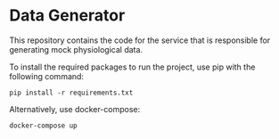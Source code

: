 # Data Generator
This repository contains the code for the service that is responsible for generating mock physiological data.

To install the required packages to run the project, use pip with the following command:
```
pip install -r requirements.txt
```
Alternatively, use docker-compose:
```
docker-compose up
```
